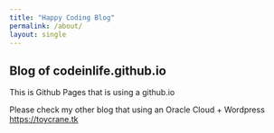 ```yaml
---
title: "Happy Coding Blog"
permalink: /about/
layout: single
---
```


## Blog of codeinlife.github.io

This is Github Pages that is using a github.io

Please check my other blog that using an Oracle Cloud + Wordpress <https://toycrane.tk>
